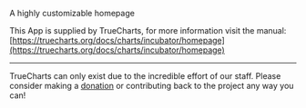 A highly customizable homepage

This App is supplied by TrueCharts, for more information visit the manual: [https://truecharts.org/docs/charts/incubator/homepage](https://truecharts.org/docs/charts/incubator/homepage)

---

TrueCharts can only exist due to the incredible effort of our staff.
Please consider making a [donation](https://truecharts.org/docs/about/sponsor) or contributing back to the project any way you can!
